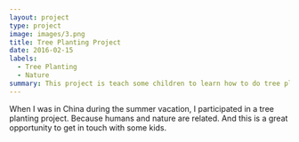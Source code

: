 ```yaml
---
layout: project
type: project
image: images/3.png
title: Tree Planting Project
date: 2016-02-15
labels:
  - Tree Planting
  - Nature
summary: This project is teach some children to learn how to do tree planting. It helps them to know about the nature.
---
```


When I was in China during the summer vacation, I participated in a tree planting project. Because humans and nature are related. And this is a great opportunity to get in touch with some kids.
